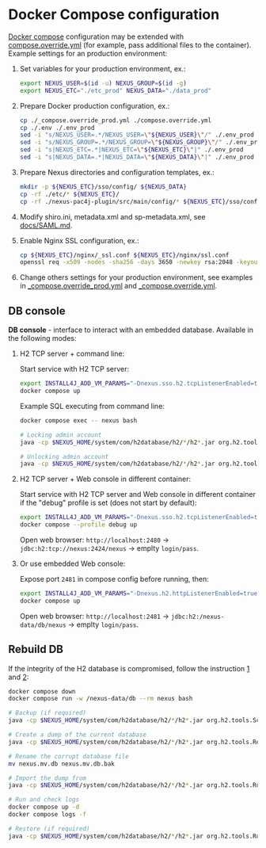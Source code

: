 # Docker Compose configuration

[Docker compose](../compose.yml) configuration may be extended with [compose.override.yml][0] (for example, pass additional files to the container). Example settings for an production environment:

1. Set variables for your production environment, ex.:

    ```bash
    export NEXUS_USER=$(id -u) NEXUS_GROUP=$(id -g)
    export NEXUS_ETC="./etc_prod" NEXUS_DATA="./data_prod"
    ```

2. Prepare Docker production configuration, ex.:

    ```bash
    cp ./_compose.override_prod.yml ./compose.override.yml
    cp ./.env ./.env_prod
    sed -i "s/NEXUS_USER=.*/NEXUS_USER=\"${NEXUS_USER}\"/" ./.env_prod
    sed -i "s/NEXUS_GROUP=.*/NEXUS_GROUP=\"${NEXUS_GROUP}\"/" ./.env_prod
    sed -i "s|NEXUS_ETC=.*|NEXUS_ETC=\"${NEXUS_ETC}\"|" ./.env_prod
    sed -i "s|NEXUS_DATA=.*|NEXUS_DATA=\"${NEXUS_DATA}\"|" ./.env_prod
    ```

3. Prepare Nexus directories and configuration templates, ex.:

    ```bash
    mkdir -p ${NEXUS_ETC}/sso/config/ ${NEXUS_DATA}
    cp -rf ./etc/* ${NEXUS_ETC}/
    cp -rf ./nexus-pac4j-plugin/src/main/config/* ${NEXUS_ETC}/sso/config/
    ```

4. Modify shiro.ini, metadata.xml and sp-metadata.xml, see [docs/SAML.md](./SAML.md).
5. Enable Nginx SSL configuration, ex.:

    ```bash
    cp ${NEXUS_ETC}/nginx/_ssl.conf ${NEXUS_ETC}/nginx/ssl.conf
    openssl req -x509 -nodes -sha256 -days 3650 -newkey rsa:2048 -keyout ${NEXUS_ETC}/nginx/tls/site.key -out ${NEXUS_ETC}/nginx/tls/site.crt
    ```

6. Change others settings for your production environment, see examples in [_compose.override_prod.yml](../_compose.override_prod.yml) and [_compose.override.yml](../_compose.override.yml).

## DB console

**DB console** - interface to interact with an embedded database. Available in the following modes:

1. H2 TCP server + command line:

    Start service with H2 TCP server:

    ```bash
    export INSTALL4J_ADD_VM_PARAMS="-Dnexus.sso.h2.tcpListenerEnabled=true -Dnexus.sso.h2.tcpListenerPort=2424"
    docker compose up
    ```

    Example SQL executing from command line:

    ```bash
    docker compose exec -- nexus bash

    # Locking admin account
    java -cp $NEXUS_HOME/system/com/h2database/h2/*/h2*.jar org.h2.tools.Shell -url jdbc:h2:tcp://nexus:2424/nexus <<<"update SECURITY_USER set STATUS = 'locked' WHERE ID = 'admin';"

    # Unlocking admin account
    java -cp $NEXUS_HOME/system/com/h2database/h2/*/h2*.jar org.h2.tools.Shell -url jdbc:h2:tcp://nexus:2424/nexus <<<"update SECURITY_USER set STATUS = 'active' WHERE ID = 'admin';"
    ```

2. H2 TCP server + Web console in different container:

   Start service with H2 TCP server and Web console in different container if the "debug" profile is set (does not start by default):

    ```bash
    export INSTALL4J_ADD_VM_PARAMS="-Dnexus.sso.h2.tcpListenerEnabled=true -Dnexus.sso.h2.tcpListenerPort=2424"
    docker compose --profile debug up 
    ```

    Open web browser: `http://localhost:2480` -> `jdbc:h2:tcp://nexus:2424/nexus` -> emplty `login/pass`.

3. Or use embedded Web console:

    Expose port `2481` in compose config before running, then:

    ```bash
    export INSTALL4J_ADD_VM_PARAMS="-Dnexus.h2.httpListenerEnabled=true -Dnexus.h2.httpListenerPort=2481"
    docker compose up
    ```

    Open web browser: `http://localhost:2481` -> `jdbc:h2:/nexus-data/db/nexus` -> emplty `login/pass`.

## Rebuild DB

If the integrity of the H2 database is compromised, follow the instruction [1] and [2]:

```bash
docker compose down
docker compose run -w /nexus-data/db --rm nexus bash

# Backup (if required)
java -cp $NEXUS_HOME/system/com/h2database/h2/*/h2*.jar org.h2.tools.Script -url jdbc:h2:./nexus -script nexus.zip -options compression zip

# Create a dump of the current database
java -cp $NEXUS_HOME/system/com/h2database/h2/*/h2*.jar org.h2.tools.Recover -db nexus -trace

# Rename the corrupt database file
mv nexus.mv.db nexus.mv.db.bak

# Import the dump from 
java -cp $NEXUS_HOME/system/com/h2database/h2/*/h2*.jar org.h2.tools.RunScript -url jdbc:h2:./nexus -script nexus.h2.sql -checkResults

# Run and check logs
docker compose up -d
docker compose logs -f

# Restore (if required)
java -cp $NEXUS_HOME/system/com/h2database/h2/*/h2*.jar org.h2.tools.RunScript -url jdbc:h2:./nexus -script nexus.zip -options compression zip
```

[0]: https://docs.docker.com/compose/multiple-compose-files/merge/ "Merge Compose files"
[1]: https://stackoverflow.com/a/41898677 "Rebuild H2DB"
[2]: https://www.h2database.com/html/tutorial.html#upgrade_backup_restore "Upgrade, Backup, and Restore"
